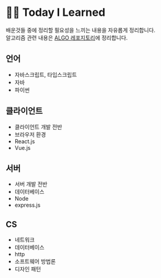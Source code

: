 # ✌🏻 Today I Learned

배운것들 중에 정리할 필요성을 느끼는 내용을 자유롭게 정리합니다.  
알고리즘 관련 내용은 [ALGO 레포지토리](https://github.com/MaxKim-J/Algo)에 정리합니다.  

## 언어

- 자바스크립트, 타입스크립트
- 자바
- 파이썬

## 클라이언트

- 클라이언트 개발 전반
- 브라우저 환경
- React.js
- Vue.js

## 서버

- 서버 개발 전반
- 데이터베이스
- Node
- express.js

## CS

- 네트워크
- 데이터베이스
- http
- 소프트웨어 방법론
- 디자인 패턴
